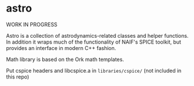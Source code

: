 # astro

WORK IN PROGRESS

Astro is a collection of astrodynamics-related classes and helper functions. In addition it wraps much of the functionality of NAIF's SPICE toolkit, but provides an interface in modern C++ fashion.

Math library is based on the Ork math templates.

Put cspice headers and libcspice.a in `libraries/cspice/` (not included in this repo)



